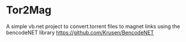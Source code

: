 # Tor2Mag
A simple vb.net project to convert.torrent files to magnet links using the bencodeNET library
https://github.com/Krusen/BencodeNET
